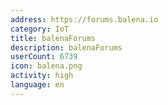 ```yaml
---
address: https://forums.balena.io
category: IoT
title: balenaForums
description: balenaForums
userCount: 6739
icon: balena.png
activity: high
language: en
---
```


